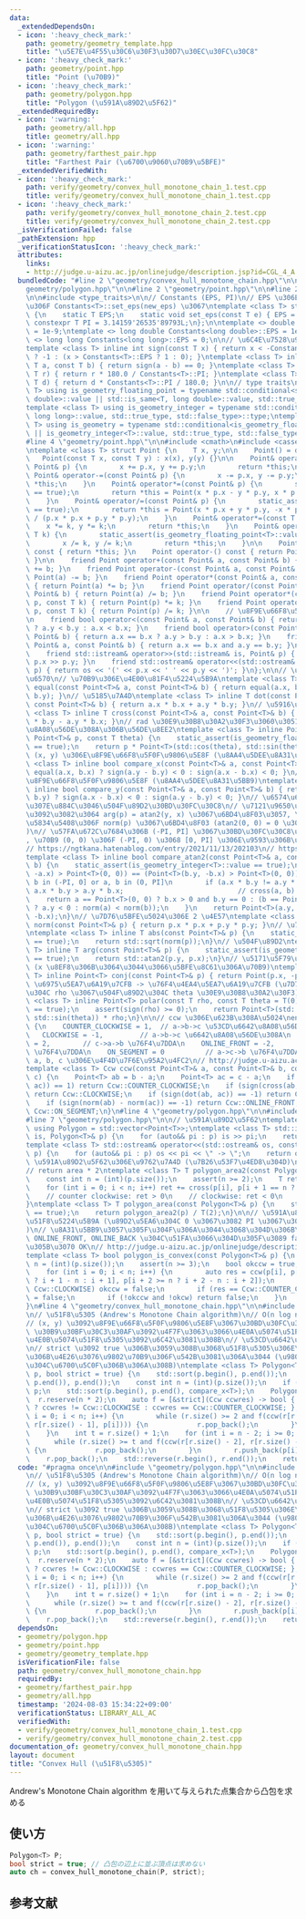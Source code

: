 ```yaml
---
data:
  _extendedDependsOn:
  - icon: ':heavy_check_mark:'
    path: geometry/geometry_template.hpp
    title: "\u5E7E\u4F55\u30C6\u30F3\u30D7\u30EC\u30FC\u30C8"
  - icon: ':heavy_check_mark:'
    path: geometry/point.hpp
    title: "Point (\u70B9)"
  - icon: ':heavy_check_mark:'
    path: geometry/polygon.hpp
    title: "Polygon (\u591A\u89D2\u5F62)"
  _extendedRequiredBy:
  - icon: ':warning:'
    path: geometry/all.hpp
    title: geometry/all.hpp
  - icon: ':warning:'
    path: geometry/farthest_pair.hpp
    title: "Farthest Pair (\u6700\u9060\u70B9\u5BFE)"
  _extendedVerifiedWith:
  - icon: ':heavy_check_mark:'
    path: verify/geometry/convex_hull_monotone_chain_1.test.cpp
    title: verify/geometry/convex_hull_monotone_chain_1.test.cpp
  - icon: ':heavy_check_mark:'
    path: verify/geometry/convex_hull_monotone_chain_2.test.cpp
    title: verify/geometry/convex_hull_monotone_chain_2.test.cpp
  _isVerificationFailed: false
  _pathExtension: hpp
  _verificationStatusIcon: ':heavy_check_mark:'
  attributes:
    links:
    - http://judge.u-aizu.ac.jp/onlinejudge/description.jsp?id=CGL_4_A
  bundledCode: "#line 2 \"geometry/convex_hull_monotone_chain.hpp\"\n\n#line 2 \"\
    geometry/polygon.hpp\"\n\n#line 2 \"geometry/point.hpp\"\n\n#line 2 \"geometry/geometry_template.hpp\"\
    \n\n#include <type_traits>\n\n// Constants (EPS, PI)\n// EPS \u306E\u5909\u66F4\
    \u306F Constants<T>::set_eps(new_eps) \u3067\ntemplate <class T> struct Constants\
    \ {\n    static T EPS;\n    static void set_eps(const T e) { EPS = e; }\n    static\
    \ constexpr T PI = 3.14159'26535'89793L;\n};\n\ntemplate <> double Constants<double>::EPS\
    \ = 1e-9;\ntemplate <> long double Constants<long double>::EPS = 1e-12;\ntemplate\
    \ <> long long Constants<long long>::EPS = 0;\n\n// \u6C4E\u7528\u95A2\u6570\n\
    template <class T> inline int sign(const T x) { return x < -Constants<T>::EPS\
    \ ? -1 : (x > Constants<T>::EPS ? 1 : 0); }\ntemplate <class T> inline bool equal(const\
    \ T a, const T b) { return sign(a - b) == 0; }\ntemplate <class T> inline T radian_to_degree(const\
    \ T r) { return r * 180.0 / Constants<T>::PI; }\ntemplate <class T> inline T degree_to_radian(const\
    \ T d) { return d * Constants<T>::PI / 180.0; }\n\n// type traits\ntemplate <class\
    \ T> using is_geometry_floating_point = typename std::conditional<std::is_same<T,\
    \ double>::value || std::is_same<T, long double>::value, std::true_type, std::false_type>::type;\n\
    template <class T> using is_geometry_integer = typename std::conditional<std::is_same<T,\
    \ long long>::value, std::true_type, std::false_type>::type;\ntemplate <class\
    \ T> using is_geometry = typename std::conditional<is_geometry_floating_point<T>::value\
    \ || is_geometry_integer<T>::value, std::true_type, std::false_type>::type;\n\
    #line 4 \"geometry/point.hpp\"\n\n#include <cmath>\n#include <cassert>\n\n// \u70B9\
    \ntemplate <class T> struct Point {\n    T x, y;\n\n    Point() = default;\n \
    \   Point(const T x, const T y) : x(x), y(y) {}\n\n    Point& operator+=(const\
    \ Point& p) {\n        x += p.x, y += p.y;\n        return *this;\n    }\n   \
    \ Point& operator-=(const Point& p) {\n        x -= p.x, y -= p.y;\n        return\
    \ *this;\n    }\n    Point& operator*=(const Point& p) {\n        static_assert(is_geometry_floating_point<T>::value\
    \ == true);\n        return *this = Point(x * p.x - y * p.y, x * p.y + y * p.x);\n\
    \    }\n    Point& operator/=(const Point& p) {\n        static_assert(is_geometry_floating_point<T>::value\
    \ == true);\n        return *this = Point(x * p.x + y * p.y, -x * p.y + y * p.x)\
    \ / (p.x * p.x + p.y * p.y);\n    }\n    Point& operator*=(const T k) {\n    \
    \    x *= k, y *= k;\n        return *this;\n    }\n    Point& operator/=(const\
    \ T k) {\n        static_assert(is_geometry_floating_point<T>::value == true);\n\
    \        x /= k, y /= k;\n        return *this;\n    }\n\n    Point operator+()\
    \ const { return *this; }\n    Point operator-() const { return Point(-x, -y);\
    \ }\n\n    friend Point operator+(const Point& a, const Point& b) { return Point(a)\
    \ += b; }\n    friend Point operator-(const Point& a, const Point& b) { return\
    \ Point(a) -= b; }\n    friend Point operator*(const Point& a, const Point& b)\
    \ { return Point(a) *= b; }\n    friend Point operator/(const Point& a, const\
    \ Point& b) { return Point(a) /= b; }\n    friend Point operator*(const Point&\
    \ p, const T k) { return Point(p) *= k; }\n    friend Point operator/(const Point&\
    \ p, const T k) { return Point(p) /= k; }\n\n    // \u8F9E\u66F8\u5F0F\u9806\u5E8F\
    \n    friend bool operator<(const Point& a, const Point& b) { return a.x == b.x\
    \ ? a.y < b.y : a.x < b.x; }\n    friend bool operator>(const Point& a, const\
    \ Point& b) { return a.x == b.x ? a.y > b.y : a.x > b.x; }\n    friend bool operator==(const\
    \ Point& a, const Point& b) { return a.x == b.x and a.y == b.y; }\n\n    // I/O\n\
    \    friend std::istream& operator>>(std::istream& is, Point& p) { return is >>\
    \ p.x >> p.y; }\n    friend std::ostream& operator<<(std::ostream& os, const Point&\
    \ p) { return os << '(' << p.x << ' ' << p.y << ')'; }\n};\n\n// \u6C4E\u7528\u95A2\
    \u6570\n// \u70B9\u306E\u4E00\u81F4\u5224\u5B9A\ntemplate <class T> inline bool\
    \ equal(const Point<T>& a, const Point<T>& b) { return equal(a.x, b.x) and equal(a.y,\
    \ b.y); }\n// \u5185\u7A4D\ntemplate <class T> inline T dot(const Point<T>& a,\
    \ const Point<T>& b) { return a.x * b.x + a.y * b.y; }\n// \u5916\u7A4D\ntemplate\
    \ <class T> inline T cross(const Point<T>& a, const Point<T>& b) { return a.x\
    \ * b.y - a.y * b.x; }\n// rad \u30E9\u30B8\u30A2\u30F3\u3060\u3051\u53CD\u6642\
    \u8A08\u56DE\u308A\u306B\u56DE\u8EE2\ntemplate <class T> inline Point<T> rotate(const\
    \ Point<T>& p, const T theta) {\n    static_assert(is_geometry_floating_point<T>::value\
    \ == true);\n    return p * Point<T>(std::cos(theta), std::sin(theta));\n}\n//\
    \ (x, y) \u306E\u8F9E\u66F8\u5F0F\u9806\u5E8F (\u8AA4\u5DEE\u8A31\u5BB9)\ntemplate\
    \ <class T> inline bool compare_x(const Point<T>& a, const Point<T>& b) { return\
    \ equal(a.x, b.x) ? sign(a.y - b.y) < 0 : sign(a.x - b.x) < 0; }\n// (y, x) \u306E\
    \u8F9E\u66F8\u5F0F\u9806\u5E8F (\u8AA4\u5DEE\u8A31\u5BB9)\ntemplate <class T>\
    \ inline bool compare_y(const Point<T>& a, const Point<T>& b) { return equal(a.y,\
    \ b.y) ? sign(a.x - b.x) < 0 : sign(a.y - b.y) < 0; }\n// \u6574\u6570\u306E\u307E\
    \u307E\u884C\u3046\u504F\u89D2\u30BD\u30FC\u30C8\n// \u7121\u9650\u306E\u7CBE\u5EA6\
    \u3092\u3082\u3064 arg(p) = atan2(y, x) \u3067\u6BD4\u8F03\u3057, \u540C\u3058\
    \u5834\u5408\u306F norm(p) \u3067\u6BD4\u8F03 (atan2(0, 0) = 0 \u3068\u3059\u308B\
    )\n// \u57FA\u672C\u7684\u306B (-PI, PI] \u3067\u30BD\u30FC\u30C8\u3055\u308C\
    , \u70B9 (0, 0) \u306F (-PI, 0) \u3068 [0, PI] \u306E\u9593\u306B\u5165\u308B\n\
    // https://ngtkana.hatenablog.com/entry/2021/11/13/202103\n// https://judge.yosupo.jp/problem/sort_points_by_argument\n\
    template <class T> inline bool compare_atan2(const Point<T>& a, const Point<T>&\
    \ b) {\n    static_assert(is_geometry_integer<T>::value == true);\n    if ((Point<T>(a.y,\
    \ -a.x) > Point<T>(0, 0)) == (Point<T>(b.y, -b.x) > Point<T>(0, 0))) {  // a,\
    \ b in (-PI, 0] or a, b in (0, PI]\n        if (a.x * b.y != a.y * b.x) return\
    \ a.x * b.y > a.y * b.x;                            // cross(a, b) != 0\n    \
    \    return a == Point<T>(0, 0) ? b.x > 0 and b.y == 0 : (b == Point<T>(0, 0)\
    \ ? a.y < 0 : norm(a) < norm(b));\n    }\n    return Point<T>(a.y, -a.x) < Point<T>(b.y,\
    \ -b.x);\n}\n// \u7D76\u5BFE\u5024\u306E 2 \u4E57\ntemplate <class T> inline T\
    \ norm(const Point<T>& p) { return p.x * p.x + p.y * p.y; }\n// \u7D76\u5BFE\u5024\
    \ntemplate <class T> inline T abs(const Point<T>& p) {\n    static_assert(is_geometry_floating_point<T>::value\
    \ == true);\n    return std::sqrt(norm(p));\n}\n// \u504F\u89D2\ntemplate <class\
    \ T> inline T arg(const Point<T>& p) {\n    static_assert(is_geometry_floating_point<T>::value\
    \ == true);\n    return std::atan2(p.y, p.x);\n}\n// \u5171\u5F79\u8907\u7D20\u6570\
    \ (x \u8EF8\u306B\u3064\u3044\u3066\u5BFE\u8C61\u306A\u70B9)\ntemplate <class\
    \ T> inline Point<T> conj(const Point<T>& p) { return Point(p.x, -p.y); }\n//\
    \ \u6975\u5EA7\u6A19\u7CFB -> \u76F4\u4EA4\u5EA7\u6A19\u7CFB (\u7D76\u5BFE\u5024\
    \u304C rho \u3067\u504F\u89D2\u304C theta \u30E9\u30B8\u30A2\u30F3)\ntemplate\
    \ <class T> inline Point<T> polar(const T rho, const T theta = T(0)) {\n    static_assert(is_geometry_floating_point<T>::value\
    \ == true);\n    assert(sign(rho) >= 0);\n    return Point<T>(std::cos(theta),\
    \ std::sin(theta)) * rho;\n}\n\n// ccw \u306E\u623B\u308A\u5024\nenum class Ccw\
    \ {\n    COUNTER_CLOCKWISE = 1,  // a->b->c \u53CD\u6642\u8A08\u56DE\u308A\n \
    \   CLOCKWISE = -1,         // a->b->c \u6642\u8A08\u56DE\u308A\n    ONLINE_BACK\
    \ = 2,        // c->a->b \u76F4\u7DDA\n    ONLINE_FRONT = -2,      // a->b->c\
    \ \u76F4\u7DDA\n    ON_SEGMENT = 0          // a->c->b \u76F4\u7DDA\n};\n// \u70B9\
    \ a, b, c \u306E\u4F4D\u7F6E\u95A2\u4FC2\n// http://judge.u-aizu.ac.jp/onlinejudge/description.jsp?id=CGL_1_C\n\
    template <class T> Ccw ccw(const Point<T>& a, const Point<T>& b, const Point<T>&\
    \ c) {\n    Point<T> ab = b - a;\n    Point<T> ac = c - a;\n    if (sign(cross(ab,\
    \ ac)) == 1) return Ccw::COUNTER_CLOCKWISE;\n    if (sign(cross(ab, ac)) == -1)\
    \ return Ccw::CLOCKWISE;\n    if (sign(dot(ab, ac)) == -1) return Ccw::ONLINE_BACK;\n\
    \    if (sign(norm(ab) - norm(ac)) == -1) return Ccw::ONLINE_FRONT;\n    return\
    \ Ccw::ON_SEGMENT;\n}\n#line 4 \"geometry/polygon.hpp\"\n\n#include <vector>\n\
    #line 7 \"geometry/polygon.hpp\"\n\n// \u591A\u89D2\u5F62\ntemplate <class T>\
    \ using Polygon = std::vector<Point<T>>;\ntemplate <class T> std::istream& operator>>(std::istream&\
    \ is, Polygon<T>& p) {\n    for (auto&& pi : p) is >> pi;\n    return is;\n}\n\
    template <class T> std::ostream& operator<<(std::ostream& os, const Polygon<T>&\
    \ p) {\n    for (auto&& pi : p) os << pi << \" -> \";\n    return os;\n}\n\n//\
    \ \u591A\u89D2\u5F62\u306E\u9762\u7A4D (\u7B26\u53F7\u4ED8\u304D)\n// http://judge.u-aizu.ac.jp/onlinejudge/description.jsp?id=CGL_3_A\n\
    // return area * 2\ntemplate <class T> T polygon_area2(const Polygon<T>& p) {\n\
    \    const int n = (int)(p.size());\n    assert(n >= 2);\n    T ret = T(0);\n\
    \    for (int i = 0; i < n; i++) ret += cross(p[i], p[i + 1 == n ? 0 : i + 1]);\n\
    \    // counter clockwise: ret > 0\n    // clockwise: ret < 0\n    return ret;\n\
    }\ntemplate <class T> T polygon_area(const Polygon<T>& p) {\n    static_assert(is_geometry_floating_point<T>::value\
    \ == true);\n    return polygon_area2(p) / T(2);\n}\n\n// \u591A\u89D2\u5F62\u306E\
    \u51F8\u5224\u5B9A (\u89D2\u5EA6\u304C 0 \u3067\u3082 PI \u3067\u3082\u8A31\u5BB9\
    )\n// \u8A31\u5BB9\u3057\u305F\u304F\u306A\u3044\u3068\u304D\u306B\u306F ON_SEGMENT,\
    \ ONLINE_FRONT, ONLINE_BACK \u304C\u51FA\u3066\u304D\u305F\u3089 false \u3092\u8FD4\
    \u305B\u3070 OK\n// http://judge.u-aizu.ac.jp/onlinejudge/description.jsp?id=CGL_3_B\n\
    template <class T> bool polygon_is_convex(const Polygon<T>& p) {\n    const int\
    \ n = (int)(p.size());\n    assert(n >= 3);\n    bool okccw = true, okcw = true;\n\
    \    for (int i = 0; i < n; i++) {\n        auto res = ccw(p[i], p[i + 1 >= n\
    \ ? i + 1 - n : i + 1], p[i + 2 >= n ? i + 2 - n : i + 2]);\n        if (res ==\
    \ Ccw::CLOCKWISE) okccw = false;\n        if (res == Ccw::COUNTER_CLOCKWISE) okcw\
    \ = false;\n        if (!okccw and !okcw) return false;\n    }\n    return true;\n\
    }\n#line 4 \"geometry/convex_hull_monotone_chain.hpp\"\n\n#include <algorithm>\n\
    \n// \u51F8\u5305 (Andrew's Monotone Chain algorithm)\n// O(n log n)\n// http://judge.u-aizu.ac.jp/onlinejudge/description.jsp?id=CGL_4_A\n\
    // (x, y) \u3092\u8F9E\u66F8\u5F0F\u9806\u5E8F\u3067\u30BD\u30FC\u30C8\u3057,\
    \ \u30B9\u30BF\u30C3\u30AF\u3092\u4F7F\u3063\u3066\u4E0A\u5074\u51F8\u5305\u3068\
    \u4E0B\u5074\u51F8\u5305\u3092\u6C42\u3081\u308B\n// \u53CD\u6642\u8A08\u56DE\u308A\
    \n// strict \u3092 true \u306B\u3059\u308B\u3068\u51F8\u5305\u306E\u8FBA\u4E0A\
    \u306B\u4E26\u3076\u9802\u70B9\u306F\u542B\u3081\u306A\u3044 (\u9802\u70B9\u6570\
    \u304C\u6700\u5C0F\u306B\u306A\u308B)\ntemplate <class T> Polygon<T> convex_hull_monotone_chain(std::vector<Point<T>>&\
    \ p, bool strict = true) {\n    std::sort(p.begin(), p.end());\n    p.erase(std::unique(p.begin(),\
    \ p.end()), p.end());\n    const int n = (int)(p.size());\n    if (n <= 2) return\
    \ p;\n    std::sort(p.begin(), p.end(), compare_x<T>);\n    Polygon<T> r;\n  \
    \  r.reserve(n * 2);\n    auto f = [&strict](Ccw ccwres) -> bool { return strict\
    \ ? ccwres != Ccw::CLOCKWISE : ccwres == Ccw::COUNTER_CLOCKWISE; };\n    for (int\
    \ i = 0; i < n; i++) {\n        while (r.size() >= 2 and f(ccw(r[r.size() - 2],\
    \ r[r.size() - 1], p[i]))) {\n            r.pop_back();\n        }\n        r.push_back(p[i]);\n\
    \    }\n    int t = r.size() + 1;\n    for (int i = n - 2; i >= 0; i--) {\n  \
    \      while (r.size() >= t and f(ccw(r[r.size() - 2], r[r.size() - 1], p[i])))\
    \ {\n            r.pop_back();\n        }\n        r.push_back(p[i]);\n    }\n\
    \    r.pop_back();\n    std::reverse(r.begin(), r.end());\n    return r;\n}\n"
  code: "#pragma once\n\n#include \"geometry/polygon.hpp\"\n\n#include <algorithm>\n\
    \n// \u51F8\u5305 (Andrew's Monotone Chain algorithm)\n// O(n log n)\n// http://judge.u-aizu.ac.jp/onlinejudge/description.jsp?id=CGL_4_A\n\
    // (x, y) \u3092\u8F9E\u66F8\u5F0F\u9806\u5E8F\u3067\u30BD\u30FC\u30C8\u3057,\
    \ \u30B9\u30BF\u30C3\u30AF\u3092\u4F7F\u3063\u3066\u4E0A\u5074\u51F8\u5305\u3068\
    \u4E0B\u5074\u51F8\u5305\u3092\u6C42\u3081\u308B\n// \u53CD\u6642\u8A08\u56DE\u308A\
    \n// strict \u3092 true \u306B\u3059\u308B\u3068\u51F8\u5305\u306E\u8FBA\u4E0A\
    \u306B\u4E26\u3076\u9802\u70B9\u306F\u542B\u3081\u306A\u3044 (\u9802\u70B9\u6570\
    \u304C\u6700\u5C0F\u306B\u306A\u308B)\ntemplate <class T> Polygon<T> convex_hull_monotone_chain(std::vector<Point<T>>&\
    \ p, bool strict = true) {\n    std::sort(p.begin(), p.end());\n    p.erase(std::unique(p.begin(),\
    \ p.end()), p.end());\n    const int n = (int)(p.size());\n    if (n <= 2) return\
    \ p;\n    std::sort(p.begin(), p.end(), compare_x<T>);\n    Polygon<T> r;\n  \
    \  r.reserve(n * 2);\n    auto f = [&strict](Ccw ccwres) -> bool { return strict\
    \ ? ccwres != Ccw::CLOCKWISE : ccwres == Ccw::COUNTER_CLOCKWISE; };\n    for (int\
    \ i = 0; i < n; i++) {\n        while (r.size() >= 2 and f(ccw(r[r.size() - 2],\
    \ r[r.size() - 1], p[i]))) {\n            r.pop_back();\n        }\n        r.push_back(p[i]);\n\
    \    }\n    int t = r.size() + 1;\n    for (int i = n - 2; i >= 0; i--) {\n  \
    \      while (r.size() >= t and f(ccw(r[r.size() - 2], r[r.size() - 1], p[i])))\
    \ {\n            r.pop_back();\n        }\n        r.push_back(p[i]);\n    }\n\
    \    r.pop_back();\n    std::reverse(r.begin(), r.end());\n    return r;\n}"
  dependsOn:
  - geometry/polygon.hpp
  - geometry/point.hpp
  - geometry/geometry_template.hpp
  isVerificationFile: false
  path: geometry/convex_hull_monotone_chain.hpp
  requiredBy:
  - geometry/farthest_pair.hpp
  - geometry/all.hpp
  timestamp: '2024-08-03 15:34:22+09:00'
  verificationStatus: LIBRARY_ALL_AC
  verifiedWith:
  - verify/geometry/convex_hull_monotone_chain_1.test.cpp
  - verify/geometry/convex_hull_monotone_chain_2.test.cpp
documentation_of: geometry/convex_hull_monotone_chain.hpp
layout: document
title: "Convex Hull (\u51F8\u5305)"
---
```


Andrew's Monotone Chain algorithm を用いて与えられた点集合から凸包を求める

## 使い方

```cpp
Polygon<T> P;
bool strict = true; // 凸包の辺上に並ぶ頂点は求めない
auto ch = convex_hull_monotone_chain(P, strict);
```

## 参考文献
